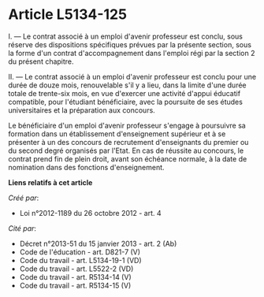 # Article L5134-125

I. ― Le contrat associé à un emploi d'avenir professeur est conclu, sous réserve des dispositions spécifiques prévues par la
présente section, sous la forme d'un contrat d'accompagnement dans l'emploi régi par la section 2 du présent chapitre. 

II. ― Le contrat associé à un emploi d'avenir professeur est conclu pour une durée de douze mois, renouvelable s'il y a lieu,
dans la limite d'une durée totale de trente-six mois, en vue d'exercer une activité d'appui éducatif compatible, pour
l'étudiant bénéficiaire, avec la poursuite de ses études universitaires et la préparation aux concours. 

Le bénéficiaire d'un emploi d'avenir professeur s'engage à poursuivre sa formation dans un établissement d'enseignement
supérieur et à se présenter à un des concours de recrutement d'enseignants du premier ou du second degré organisés par
l'Etat. En cas de réussite au concours, le contrat prend fin de plein droit, avant son échéance normale, à la date de
nomination dans des fonctions d'enseignement.

**Liens relatifs à cet article**

_Créé par_:

  - Loi n°2012-1189 du 26 octobre 2012 - art. 4

_Cité par_:

  - Décret n°2013-51 du 15 janvier 2013 - art. 2 (Ab)
  - Code de l'éducation - art. D821-7 (V)
  - Code du travail - art. L5134-19-1 (VD)
  - Code du travail - art. L5522-2 (VD)
  - Code du travail - art. R5134-14 (V)
  - Code du travail - art. R5134-15 (V)
